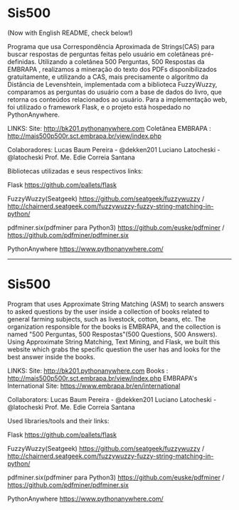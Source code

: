 # Sis500
(Now with English README, check below!)

Programa que usa Correspondência Aproximada de Strings(CAS) para buscar respostas de perguntas feitas pelo usuário em coletâneas pré-definidas.
Utilizando a coletânea 500 Perguntas, 500 Respostas da EMBRAPA , realizamos a mineração do texto dos PDFs disponibilizados gratuitamente, e utilizando a CAS, mais precisamente o algoritmo da Distância de Levenshtein, implementada com a biblioteca FuzzyWuzzy, comparamos as perguntas do usuário com a base de dados do livro, que retorna os conteúdos relacionados ao usuário.
Para a implementação web, foi utilizado o framework Flask, e o projeto está hospedado no PythonAnywhere.

LINKS:
Site: http://bk201.pythonanywhere.com
Coletânea EMBRAPA : http://mais500p500r.sct.embrapa.br/view/index.php

Colaboradores:
Lucas Baum Pereira - @dekken201
Luciano Latocheski - @latocheski
Prof. Me. Edie Correia Santana

Bibliotecas utilizadas e seus respectivos links:

Flask 
https://github.com/pallets/flask

FuzzyWuzzy(Seatgeek) 
https://github.com/seatgeek/fuzzywuzzy /
http://chairnerd.seatgeek.com/fuzzywuzzy-fuzzy-string-matching-in-python/

pdfminer.six(pdfminer para Python3) 
https://github.com/euske/pdfminer /
https://github.com/pdfminer/pdfminer.six

PythonAnywhere
https://www.pythonanywhere.com/

-----------------------------------------------------------------------------------------------------
# Sis500
Program that uses Approximate String Matching (ASM) to search answers to asked questions by the user inside a collection of books related to general farming subjects, such as livestock, cotton, beans, etc.
The organization responsible for the books is EMBRAPA, and the collection is named "500 Perguntas, 500 Respostas"(500 Questions, 500 Answers).
Using Approximate String Matching, Text Mining, and Flask, we built this website which grabs the specific question the user has and looks for the best answer inside the books.

LINKS:
Site: http://bk201.pythonanywhere.com
Books : http://mais500p500r.sct.embrapa.br/view/index.php
EMBRAPA's International Site: https://www.embrapa.br/en/international

Collaborators:
Lucas Baum Pereira - @dekken201
Luciano Latocheski - @latocheski
Prof. Me. Edie Correia Santana

Used libraries/tools and their links:

Flask 
https://github.com/pallets/flask

FuzzyWuzzy(Seatgeek) 
https://github.com/seatgeek/fuzzywuzzy /
http://chairnerd.seatgeek.com/fuzzywuzzy-fuzzy-string-matching-in-python/

pdfminer.six(pdfminer para Python3) 
https://github.com/euske/pdfminer /
https://github.com/pdfminer/pdfminer.six

PythonAnywhere
https://www.pythonanywhere.com/
